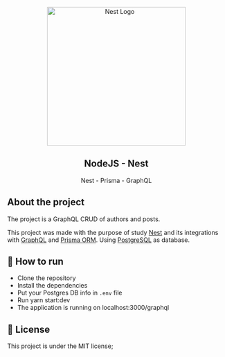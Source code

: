 <p align="center">
  <a href="http://nestjs.com/" target="blank"><img src="https://nestjs.com/img/logo_text.svg" width="320" alt="Nest Logo" /></a>
</p>
<h2 align="center">
  NodeJS - Nest
</h2>
<p align=center>
  Nest - Prisma - GraphQL
</p>

## About the project

The project is a GraphQL CRUD of authors and posts.

This project was made with the purpose of study [Nest](http://nestjs.com/) and its integrations with [GraphQL](https://graphql.org) and [Prisma ORM](https://www.prisma.io). Using [PostgreSQL](https://www.postgresql.org) as database.

## 🚀 How to run

- Clone the repository
- Install the dependencies
- Put your Postgres DB info in `.env` file
- Run yarn start:dev
- The application is running on localhost:3000/graphql

## :memo: License

This project is under the MIT license;
